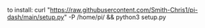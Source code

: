 to install: curl "https://raw.githubusercontent.com/Smith-Chris1/pi-dash/main/setup.py" -P /home/pi/ && python3 setup.py
